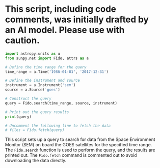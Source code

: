 # This script, including code comments, was initially drafted by an AI model. Please use with caution.

```python
import astropy.units as u
from sunpy.net import Fido, attrs as a

# Define the time range for the query
time_range = a.Time('1986-01-01', '2017-12-31')

# Define the instrument and source
instrument = a.Instrument('sem')
source = a.Source('goes')

# Construct the query
query = Fido.search(time_range, source, instrument)

# Print out the query results
print(query)

# Uncomment the following line to fetch the data
# files = Fido.fetch(query)
```

This script sets up a query to search for data from the Space Environment Monitor (SEM) on board the GOES satellites for the specified time range. The `Fido.search` function is used to perform the query, and the results are printed out. The `Fido.fetch` command is commented out to avoid downloading the data directly.
